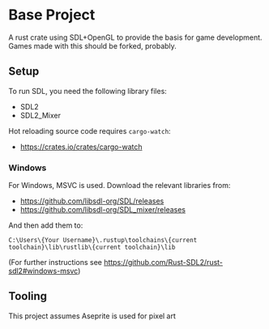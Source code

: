 # Base Project
A rust crate using SDL+OpenGL to provide the basis for game development.
Games made with this should be forked, probably.

## Setup
To run SDL, you need the following library files:

- SDL2
- SDL2_Mixer

Hot reloading source code requires `cargo-watch`:

- https://crates.io/crates/cargo-watch

### Windows
For Windows, MSVC is used. Download the relevant libraries from:
- https://github.com/libsdl-org/SDL/releases
- https://github.com/libsdl-org/SDL_mixer/releases

And then add them to:
```
C:\Users\{Your Username}\.rustup\toolchains\{current toolchain}\lib\rustlib\{current toolchain}\lib
```

(For further instructions see https://github.com/Rust-SDL2/rust-sdl2#windows-msvc)

## Tooling
This project assumes Aseprite is used for pixel art
